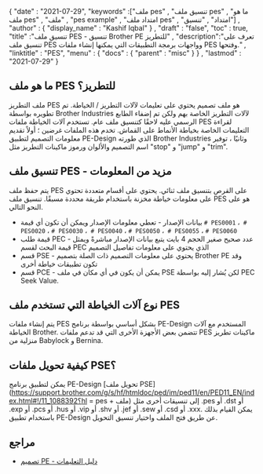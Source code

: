 {
  "date" : "2021-07-29",
  "keywords" :["ملف pes" , "تنسيق ملف pes" , "ما هو ملف pes" , "ملف" , "pes example" , "امتداد ملف pes" , "امتداد" , "تنسيق"] ,
  "author" : {
    "display_name" : "Kashif Iqbal"
} ,
  "draft" : "false",
  "toc" : true,
  "title" :"تنسيق ملف PES - تنسيق Brother PE للتطريز" ,
  "description":"تعرف على تنسيق ملف PES وواجهات برمجة التطبيقات التي يمكنها إنشاء ملفات PES وفتحها." ,
  "linktitle" : "PES",
  "menu" : {
    "docs" : {
      "parent" : "misc"
}
} ,
  "lastmod" : "2021-07-29"
}

## ما هو ملف PES للتطريز؟

ملف التطريز PES هو ملف تصميم يحتوي على تعليمات لآلات التطريز / الخياطة. تم تطويره بواسطة Brother Industries لآلات التطريز الخاصة بهم ولكن تم إضفاء الطابع الرسمي عليه لاحقًا كتنسيق ملف عام. تستخدم آلات الخياطة ملفات PES لقراءة التعليمات الخاصة بخياطة الأنماط على القماش. تخدم هذه الملفات غرضين ؛ أولاً تقديم معلومات التصميم لتطبيق PE-Design الذي طورته Brother Industries وثانيًا ، توفير اسم التصميم والألوان ورموز ماكينات التطريز مثل "stop" و "jump" و "trim".

## تنسيق ملف PES - مزيد من المعلومات

يتم حفظ ملف PES على القرص بتنسيق ملف ثنائي. يحتوي على أقسام متعددة تحتوي على معلومات خياطة مخزنة باستخدام طريقة محددة مسبقًا. تنسيق ملف PES هو على النحو التالي.

* بيانات الإصدار - تعطي معلومات الإصدار ويمكن أن تكون أي قيمة `# PES0001` ،` # PES0020` ، `# PES0030` ،` # PES0040` ، `# PES0050` ،` # PES0055` ، `# PES0060`
* قيمة طلب PEC - عدد صحيح صغير الحجم 4 بايت يتبع بيانات الإصدار مباشرةً ويمثل قيمة البحث لقسم PEC الذي يحتوي على معلومات تفاصيل التصميم
* قسم PSE - يحتوي على معلومات التصميم ذات الصلة بتصميم Brother PE وقد تكون تطبيقات خياطة أخرى
* قسم PCE - يمكن أن يكون في أي مكان في ملف PSE لكن يُشار إليه بواسطة PEC Seek Value.

## نوع آلات الخياطة التي تستخدم ملف PES

يتم إنشاء ملفات PES بشكل أساسي بواسطة برنامج PE-Design المستخدم مع آلات الخياطة Brother. تتضمن بعض الأجهزة الأخرى التي قد تدعم ملفات PES ماكينات تطريز منزلية من Babylock و Bernina.

## كيفية تحويل ملفات PSE؟

يمكن لتطبيق برنامج PE-Design [تحويل ملف PSE](https://support.brother.com/g/s/hf/htmldoc/ped/im/ped11/en/PED11_EN/index.html#!/11_1088392؟hl = pes + ملف) إلى تنسيقات أخرى مثل .pes أو .dst أو .exp أو .pcs أو .hus أو .vip أو .shv أو .jef أو .sew أو .csd أو .xxx. يمكن القيام بذلك باستخدام تطبيق PE-Design عن طريق فتح الملف واختيار تنسيق التحويل.

## مراجع

* [تصميم PE - دليل التعليمات](https://support.brother.com/g/s/hf/htmldoc/ped/im/ped11/en/PED11_EN/index.html#!/)

